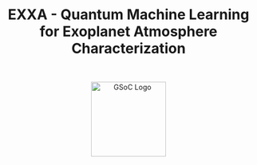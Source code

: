 <h1 align="center">
EXXA - Quantum Machine Learning for Exoplanet Atmosphere Characterization</br>
</h1>
<div align="center">
</br></div>
<p align="center"><img alt="GSoC Logo" src="img/ml4sci.png" height = 150 ></p>
